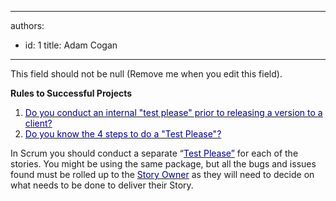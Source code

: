 

---
authors:
  - id: 1
    title: Adam Cogan
---




<span class='intro'> This field should not be null (Remove me when you edit this field). </span>


  <p>
    <b>Rules to Successful Projects</b> </p>
<ol>
    <li><a shape="rect" href="http&#58;//www.ssw.com.au/ssw/Standards/Rules/#TestPlease"><font color="#000080">Do you conduct an internal &quot;test please&quot; prior to releasing a version to a client?</font></a> </li>
    <li><a shape="rect" href="http&#58;//www.ssw.com.au/ssw/Standards/Rules/#TestPlease4Steps"><font color="#000080">Do you know the 4 steps to do a &quot;Test Please&quot;?</font></a></li>
</ol>
<p>In Scrum you should conduct a separate “<a shape="rect" href="/Standards/Management/RulesToSuccessfulProjects/Pages/InternalTestPlease.aspx"><font color="#000080">Test Please”</font></a>&#160;for each of the stories. You might be using the same package, but all the bugs and issues found must be rolled up to the <a shape="rect" href="/Standards/Management/RulesToBetterScrumUsingTFS/Pages/OwnerForEveryUserStory.aspx"><font color="#000080">Story Owner</font></a> as they will need to decide on what needs to be done to deliver their Story.</p>




